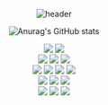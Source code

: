 

<div align=center> 
    
  ![header](https://capsule-render.vercel.app/api?type=shark&text=welcome!&color=0:5C5DEC,100:32DFDF)
  
  ![Anurag's GitHub stats](https://github-readme-stats.vercel.app/api?username=anuraghazra&show_icons=true&theme=tokyonight)
  

  <img src="https://img.shields.io/badge/java-3104B4?style=for-the-badge&logo=java&logoColor=white"> 
  <img src="https://img.shields.io/badge/python-2E64FE?style=for-the-badge&logo=python&logoColor=white"> 
  <br>
  
  <img src="https://img.shields.io/badge/html5-5882FA?style=for-the-badge&logo=html5&logoColor=white"> 
  <img src="https://img.shields.io/badge/css-58ACFA?style=for-the-badge&logo=css3&logoColor=white"> 
  <img src="https://img.shields.io/badge/javascript-01DFA5?style=for-the-badge&logo=javascript&logoColor=black"> 
  <br>

  
  <img src="https://img.shields.io/badge/spring-01A9DB?style=for-the-badge&logo=spring&logoColor=white"> 
  <img src="https://img.shields.io/badge/oracle-A9E2F3?style=for-the-badge&logo=oracle&logoColor=white"> 
  <img src="https://img.shields.io/badge/mysql-01DFD7?style=for-the-badge&logo=mysql&logoColor=white">
  <img src="https://img.shields.io/badge/bootstrap-58ACFA?style=for-the-badge&logo=bootstrap&logoColor=white">
  <br>

  <img src="https://img.shields.io/badge/springsecurity-8181F7?style=for-the-badge&logo=express&logoColor=white">
  <img src="https://img.shields.io/badge/django-5858FA?style=for-the-badge&logo=django&logoColor=white">
  <img src="https://img.shields.io/badge/springboot-A9BCF5?style=for-the-badge&logo=bootstrap&logoColor=white">
  <br>
  
  <img src="https://img.shields.io/badge/github-58FAF4?style=for-the-badge&logo=github&logoColor=white">
  <img src="https://img.shields.io/badge/git-00BFFF?style=for-the-badge&logo=git&logoColor=white">  
  <img src="https://img.shields.io/badge/apache tomcat-A9E2F3?style=for-the-badge&logo=apachetomcat&logoColor=white">
  
  <br>
</div>
